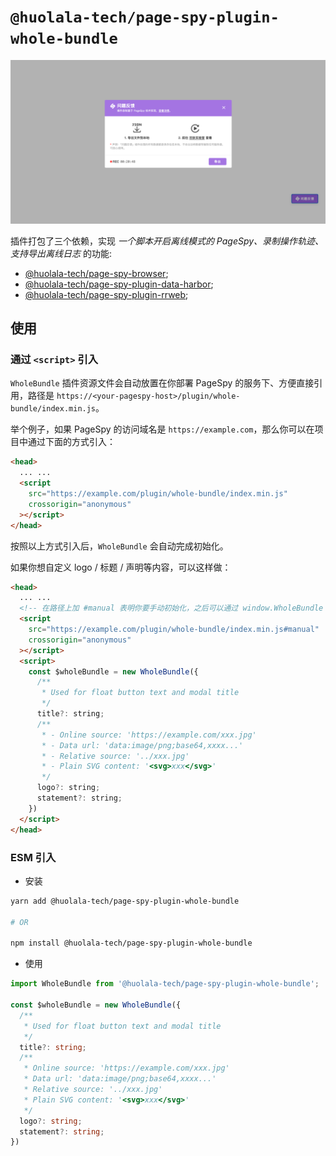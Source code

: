 # `@huolala-tech/page-spy-plugin-whole-bundle`

![Screenshot](./.github/screenshots/image.png)

插件打包了三个依赖，实现 _一个脚本开启离线模式的 PageSpy、录制操作轨迹、支持导出离线日志_ 的功能:

- [@huolala-tech/page-spy-browser](../page-spy-browser/);
- [@huolala-tech/page-spy-plugin-data-harbor](../page-spy-plugin-data-harbor/);
- [@huolala-tech/page-spy-plugin-rrweb](../page-spy-plugin-rrweb/);

## 使用

### 通过 `<script>` 引入

`WholeBundle` 插件资源文件会自动放置在你部署 PageSpy 的服务下、方便直接引用，路径是 `https://<your-pagespy-host>/plugin/whole-bundle/index.min.js`。

举个例子，如果 PageSpy 的访问域名是 `https://example.com`，那么你可以在项目中通过下面的方式引入：

```html
<head>
  ... ...
  <script
    src="https://example.com/plugin/whole-bundle/index.min.js"
    crossorigin="anonymous"
  ></script>
</head>
```

按照以上方式引入后，`WholeBundle` 会自动完成初始化。

如果你想自定义 logo / 标题 / 声明等内容，可以这样做：

```html
<head>
  ... ...
  <!-- 在路径上加 #manual 表明你要手动初始化，之后可以通过 window.WholeBundle 全局变量引用 -->
  <script
    src="https://example.com/plugin/whole-bundle/index.min.js#manual"
    crossorigin="anonymous"
  ></script>
  <script>
    const $wholeBundle = new WholeBundle({
      /**
       * Used for float button text and modal title
       */
      title?: string;
      /**
       * - Online source: 'https://example.com/xxx.jpg'
       * - Data url: 'data:image/png;base64,xxxx...'
       * - Relative source: '../xxx.jpg'
       * - Plain SVG content: '<svg>xxx</svg>'
       */
      logo?: string;
      statement?: string;
    })
  </script>
</head>
```

### ESM 引入

- 安装

```bash
yarn add @huolala-tech/page-spy-plugin-whole-bundle

# OR

npm install @huolala-tech/page-spy-plugin-whole-bundle
```

- 使用

```ts
import WholeBundle from '@huolala-tech/page-spy-plugin-whole-bundle';

const $wholeBundle = new WholeBundle({
  /**
   * Used for float button text and modal title
   */
  title?: string;
  /**
   * Online source: 'https://example.com/xxx.jpg'
   * Data url: 'data:image/png;base64,xxxx...'
   * Relative source: '../xxx.jpg'
   * Plain SVG content: '<svg>xxx</svg>'
   */
  logo?: string;
  statement?: string;
})
```
